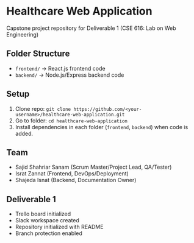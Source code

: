 # Healthcare Web Application
Capstone project repository for Deliverable 1 (CSE 616: Lab on Web Engineering)

## Folder Structure
- `frontend/` → React.js frontend code
- `backend/` → Node.js/Express backend code

## Setup
1. Clone repo: `git clone https://github.com/<your-username>/healthcare-web-application.git`
2. Go to folder: `cd healthcare-web-application`
3. Install dependencies in each folder (`frontend`, `backend`) when code is added.

## Team
- Sajid Shahriar Sanam (Scrum Master/Project Lead, QA/Tester)
- Israt Zannat (Frontend, DevOps/Deployment)
- Shajeda Isnat (Backend, Documentation Owner)

## Deliverable 1
- Trello board initialized
- Slack workspace created
- Repository initialized with README
- Branch protection enabled

